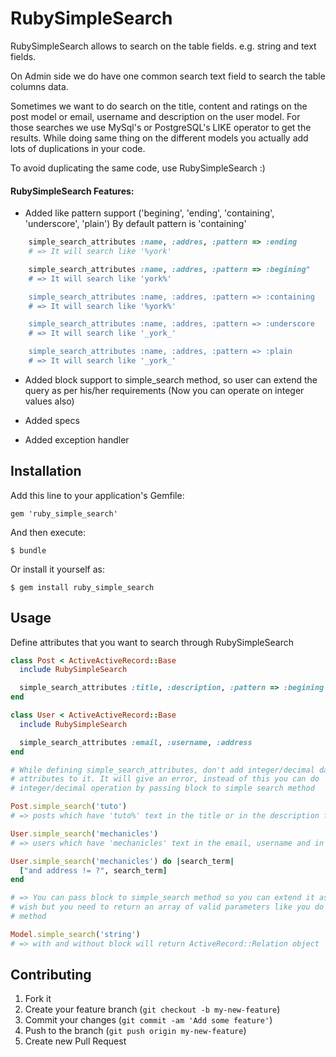 # RubySimpleSearch

RubySimpleSearch allows to search on the table fields.
e.g. string and text fields.

On Admin side we do have one common search text field to search
the table columns data.

Sometimes we want to do search on the title, content and ratings on the post model
or email, username and description on the user model. For those searches we use
MySql's or PostgreSQL's LIKE operator to get the results. While doing same thing
on the different models you actually add lots of duplications in your code.

To avoid duplicating the same code, use RubySimpleSearch :)

#### RubySimpleSearch Features:
- Added like pattern support ('begining', 'ending', 'containing', 'underscore', 'plain')
  By default pattern is 'containing'

```Ruby
    simple_search_attributes :name, :addres, :pattern => :ending
    # => It will search like '%york'

    simple_search_attributes :name, :addres, :pattern => :begining"
    # => It will search like 'york%'

    simple_search_attributes :name, :addres, :pattern => :containing
    # => It will search like '%york%'

    simple_search_attributes :name, :addres, :pattern => :underscore
    # => It will search like '_york_'

    simple_search_attributes :name, :addres, :pattern => :plain
    # => It will search like '_york_'
```

- Added block support to simple_search method, so user can extend the query as per
  his/her requirements (Now you can operate on integer values also)

- Added specs

- Added exception handler

## Installation

Add this line to your application's Gemfile:

    gem 'ruby_simple_search'

And then execute:

    $ bundle

Or install it yourself as:

    $ gem install ruby_simple_search

## Usage

Define attributes that you want to search through RubySimpleSearch

```Ruby
class Post < ActiveActiveRecord::Base
  include RubySimpleSearch

  simple_search_attributes :title, :description, :pattern => :begining
end

class User < ActiveActiveRecord::Base
  include RubySimpleSearch

  simple_search_attributes :email, :username, :address
end

# While defining simple_search_attributes, don't add integer/decimal data
# attributes to it. It will give an error, instead of this you can do
# integer/decimal operation by passing block to simple search method

Post.simple_search('tuto')
# => posts which have 'tuto%' text in the title or in the description fields

User.simple_search('mechanicles')
# => users which have 'mechanicles' text in the email, username and in address

User.simple_search('mechanicles') do |search_term|
  ["and address != ?", search_term]
end

# => You can pass block to simple_search method so you can extend it as your
# wish but you need to return an array of valid parameters like you do in #where
# method

Model.simple_search('string')
# => with and without block will return ActiveRecord::Relation object
```
## Contributing

1. Fork it
2. Create your feature branch (`git checkout -b my-new-feature`)
3. Commit your changes (`git commit -am 'Add some feature'`)
4. Push to the branch (`git push origin my-new-feature`)
5. Create new Pull Request
